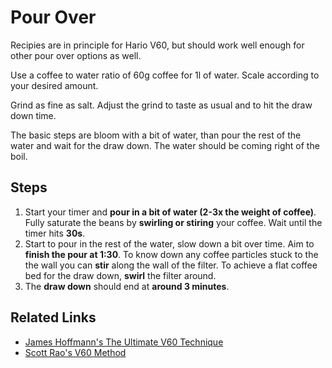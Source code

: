 # Pour Over

Recipies are in principle for Hario V60, but should work well enough for other pour over options as well.

Use a coffee to water ratio of 60g coffee for 1l of water. Scale according to your desired amount. 

Grind as fine as salt. Adjust the grind to taste as usual and to hit the draw down time.

The basic steps are bloom with a bit of water, than pour the rest of the water and wait for the draw down. The water should be coming right of the boil.

## Steps
1. Start your timer and **pour in a bit of water (2-3x the weight of coffee)**. Fully saturate the beans by **swirling or stiring** your coffee. Wait until the timer hits **30s**.
2. Start to pour in the rest of the water, slow down a bit over time. Aim to **finish the pour at 1:30**. To know down any coffee particles stuck to the the wall you can **stir** along the wall of the filter. To achieve a flat coffee bed for the draw down, **swirl** the filter around.
3. The **draw down** should end at **around 3 minutes**.


## Related Links

* [James Hoffmann's The Ultimate V60 Technique](https://www.youtube.com/watch?v=AI4ynXzkSQo)
* [Scott Rao's V60 Method](https://www.youtube.com/watch?v=c0Qe_ASxfNM)